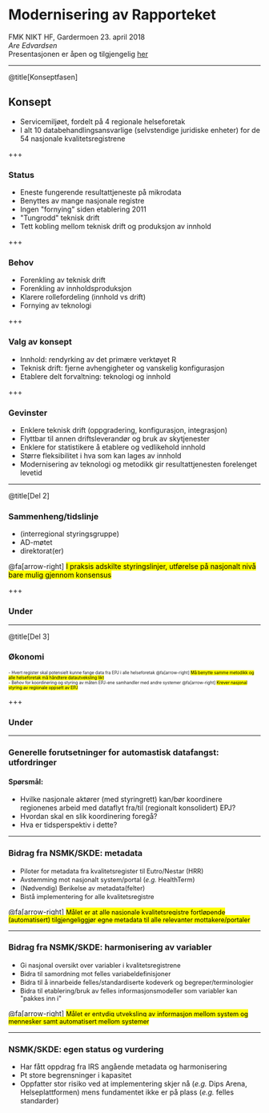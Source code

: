 
# Modernisering av Rapporteket
FMK NIKT HF, Gardermoen 23. april 2018
<br>
_Are Edvardsen_
<br>
Presentasjonen er åpen og tilgjengelig [her](https://gitpitch.com/SKDE-Felles/moderniseringRapporteket?p=presSoknadFMK#/)

---

@title[Konseptfasen]
## Konsept
- Servicemiljøet, fordelt på 4 regionale helseforetak
- I alt 10 databehandlingsansvarlige (selvstendige juridiske enheter) for de 54 nasjonale kvalitetsregistrene

+++

### Status
- Eneste fungerende resultattjeneste på mikrodata
- Benyttes av mange nasjonale registre
- Ingen "fornying" siden etablering 2011
- "Tungrodd" teknisk drift
- Tett kobling mellom teknisk drift og produksjon av innhold

+++

### Behov
- Forenkling av teknisk drift
- Forenkling av innholdsproduksjon
- Klarere rollefordeling (innhold vs drift)
- Fornying av teknologi

+++

### Valg av konsept
- Innhold: rendyrking av det primære verktøyet R
- Teknisk drift: fjerne avhengigheter og vanskelig konfigurasjon
- Etablere delt forvaltning: teknologi og innhold

+++

### Gevinster
- Enklere teknisk drift (oppgradering, konfigurasjon, integrasjon)
- Flyttbar til annen driftsleverandør og bruk av skytjenester
- Enklere for statistikere å etablere og vedlikehold innhold
- Større fleksibilitet i hva som kan lages av innhold
- Modernisering av teknologi og metodikk gir resultattjenesten forelenget levetid 

---
@title[Del 2]
### Sammenheng/tidslinje
- (interregional styringsgruppe)
- AD-møtet
- direktorat(er)

@fa[arrow-right]
<mark>I praksis adskilte styringslinjer, utførelse på nasjonalt nivå bare mulig gjennom konsensus</mark>

+++

### Under

---
@title[Del 3]
### Økonomi
<span style="font-size:0.6em;">
- Hvert register skal potensielt kunne fange data fra EPJ i alle helseforetak
@fa[arrow-right]
<mark>
Må benytte samme metodikk og alle helseforetak må håndtere datautveksling likt
</mark>
<br>
- Behov for koordinering og styring av måten EPJ-ene samhandler med andre systemer
@fa[arrow-right]
<mark>
Krever nasjonal styring av regionale oppsett av EPJ
</mark>
</span>

+++

### Under

---

### Generelle forutsetninger for automastisk datafangst: utfordringer

#### Spørsmål:
- Hvilke nasjonale aktører (med styringrett) kan/bør koordinere regionenes arbeid med dataflyt fra/til (regionalt konsolidert) EPJ?
- Hvordan skal en slik koordinering foregå?
- Hva er tidsperspektiv i dette?

---

### Bidrag fra NSMK/SKDE: metadata
- <span style="font-size:0.9em;">Piloter for metadata fra kvalitetsregister til Eutro/Nestar (HRR)</span>
- <span style="font-size:0.9em;">Avstemming mot nasjonalt system/portal (*e.g.* HealthTerm)</span>
- <span style="font-size:0.9em;">(Nødvendig) Berikelse av metadata(felter)</span>
- <span style="font-size:0.9em;">Bistå implementering for alle kvalitetsregistre</span>

@fa[arrow-right]
<mark>
<span style="font-size:0.9em;">Målet er at alle nasjonale kvalitetsregistre fortløpende (automatisert) tilgjengeliggjør egne metadata til alle relevanter mottakere/portaler</span>
</mark>

---


### Bidrag fra NSMK/SKDE: harmonisering av variabler
- <span style="font-size:0.9em;">Gi nasjonal oversikt over variabler i kvalitetsregistrene</span>
- <span style="font-size:0.9em;">Bidra til samordning mot felles variabeldefinisjoner</span>
- <span style="font-size:0.9em;">Bidra til å innarbeide felles/standardiserte kodeverk og begreper/terminologier</span>
- <span style="font-size:0.9em;">Bidra til etablering/bruk av felles informasjonsmodeller som variabler kan "pakkes inn i"</span>

@fa[arrow-right]
<mark>
<span style="font-size:0.9em;">Målet er entydig utveksling av informasjon mellom system og mennesker samt automatisert mellom systemer</span>
</mark>

---

### NSMK/SKDE: egen status og vurdering
- Har fått oppdrag fra IRS angående metadata og harmonisering
- Pt store begrensninger i kapasitet
- Oppfatter stor risiko ved at implementering skjer nå (*e.g.* Dips Arena, Helseplattformen) mens fundamentet ikke er på plass (*e.g.* felles standarder)